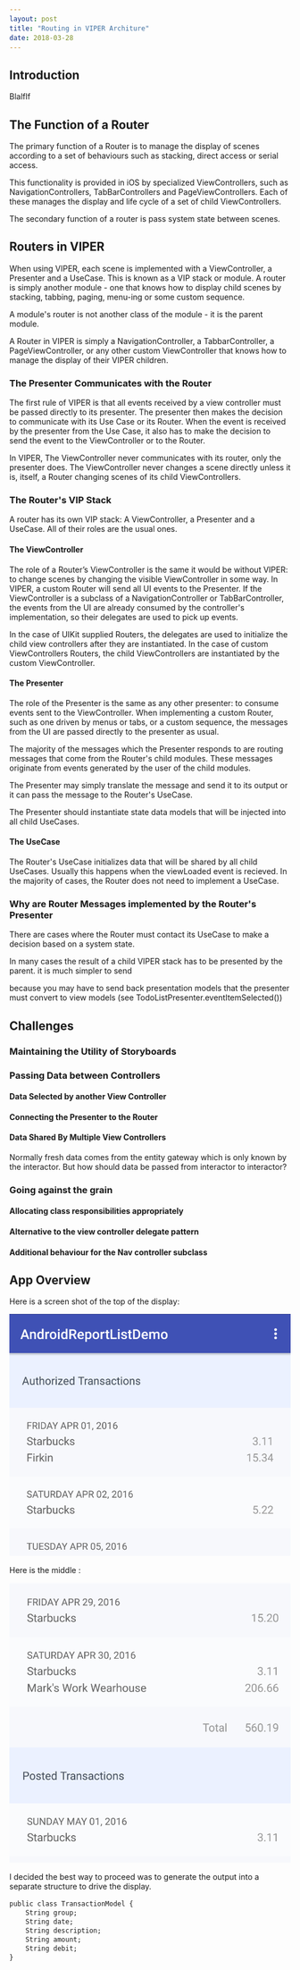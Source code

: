 ```yaml
---
layout: post
title: "Routing in VIPER Architure"
date: 2018-03-28
---
```


## Introduction

Blalflf  



## The Function of a Router

The primary function of a Router is to manage the display of scenes according to a set of behaviours such as stacking, direct access or serial access. 

This functionality is provided in iOS by specialized ViewControllers, such as NavigationControllers, TabBarControllers and PageViewControllers. Each of these manages the display and life cycle of a set of child ViewControllers.

The secondary function of a router is pass system state between scenes.

## Routers in VIPER

When using VIPER, each scene is implemented with a ViewController, a Presenter and a UseCase. This is known as a VIP stack or module. A router is simply another module - one that knows how to display child scenes by stacking, tabbing, paging, menu-ing or some custom sequence. 

A module's router is not another class of the module - it is the parent module. 

A Router in VIPER is simply a NavigationController, a TabbarController, a PageViewController, or any other custom ViewController that knows how to manage the display of their VIPER children.

### The Presenter Communicates with the Router

The first rule of VIPER is that all events received by a view controller must be passed directly to its presenter. The presenter then makes the decision to communicate with its Use Case or its Router. When the event is received by the presenter from the Use Case, it also has to make the decision to send the event to the ViewController or to the Router.

In VIPER, The ViewController never communicates with its router, only the presenter does. The ViewController never changes a scene directly unless it is, itself, a Router changing scenes of its child ViewControllers.

### The Router's VIP Stack

A router has its own VIP stack: A ViewController, a Presenter and a UseCase. All of their roles are the usual ones.

#### The ViewController 

The role of a Router’s ViewController is the same it would be without VIPER: to change scenes by changing the visible ViewController in some way. 
In VIPER, a custom Router will send all UI events to the Presenter. If the ViewController is a subclass of a NavigationController or TabBarController, the events from the UI are already consumed by the controller's implementation, so their delegates are used to pick up events. 

In the case of UIKit supplied Routers, the delegates are used to initialize the child view controllers after they are instantiated. In the case of custom ViewControllers Routers, the child ViewControllers are instantiated by the custom ViewController.

#### The Presenter

The role of the Presenter is the same as any other presenter: to consume events sent to the ViewController. When implementing a custom Router, such as one driven by menus or tabs, or a custom sequence, the messages from the UI are passed directly to the presenter as usual. 

The majority of the messages which the Presenter responds to are routing messages that come from the Router's child modules. These messages originate from events generated by the user of the child modules.

The Presenter may simply translate the message and send it to its output or it can pass the message to the Router's UseCase. 

The Presenter should instantiate state data models that will be injected into all child UseCases.

#### The UseCase

The Router's UseCase initializes data that will be shared by all child UseCases. Usually this happens when the viewLoaded event is recieved.  In the majority of cases, the Router does not need to implement a UseCase.

### Why are Router Messages implemented by the Router's Presenter

There are cases where the Router must contact its UseCase to make a decision based on a system state.



In many cases the result of a child VIPER stack has to be presented by the parent. it is much simpler to send  

because you may have to send back presentation models that the presenter must convert to view models (see TodoListPresenter.eventItemSelected())

## Challenges

### Maintaining the Utility of Storyboards

### Passing Data between Controllers

#### Data Selected by another View Controller

#### Connecting the Presenter to the Router

#### Data Shared By Multiple View Controllers

Normally fresh data comes from the entity gateway which is only known by the interactor. But how should data be passed from interactor to interactor?

### Going against the grain

#### Allocating class responsibilities appropriately

#### Alternative to the view controller delegate pattern

#### Additional behaviour for the Nav controller subclass 



## App Overview

Here is a screen shot of the top of the display:

![ReportListDemoTop](/Assets/ReportListDemoTop.png)

Here is the middle :

![ReportListDemoMiddle](/Assets/ReportListDemoMiddle.png)









 I decided the best way to proceed was to generate the output into a separate structure to drive the display. 



```
public class TransactionModel {
	String group;
	String date;
	String description;
	String amount;
	String debit;
}
```

